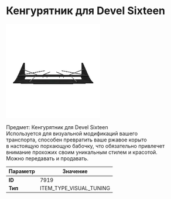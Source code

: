 # Кенгурятник для Devel Sixteen

![Item Image](../img/7919.webp?raw=true)

Предмет: Кенгурятник для Devel Sixteen<br>Используется для визуальной модификаций вашего<br>транспорта, способен превратить ваше ржавое корыто<br>в настоящую порхающую бабочку, что обязательно привлечет<br>внимание прохожих своим уникальным стилем и красотой.<br>Можно передавать и продавать.


| Параметр | Значение |
|----------|----------|
| **ID** | 7919 |
| **Тип** | ITEM_TYPE_VISUAL_TUNING |

